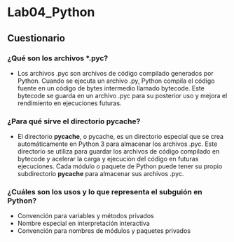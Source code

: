 # Lab04_Python
## Cuestionario
### ¿Qué son los archivos *.pyc?
- Los archivos .pyc son archivos de código compilado generados por Python. Cuando se ejecuta un archivo .py, Python compila el código fuente en un código de bytes intermedio llamado bytecode. Este bytecode se guarda en un archivo .pyc para su posterior uso y mejora el rendimiento en ejecuciones futuras.

### ¿Para qué sirve el directorio pycache?
- El directorio __pycache__, o pycache, es un directorio especial que se crea automáticamente en Python 3 para almacenar los archivos .pyc. Este directorio se utiliza para guardar los archivos de código compilado en bytecode y acelerar la carga y ejecución del código en futuras ejecuciones. Cada módulo o paquete de Python puede tener su propio subdirectorio __pycache__ para almacenar sus archivos .pyc.

### ¿Cuáles son los usos y lo que representa el subguión en Python?
  - Convención para variables y métodos privados
  - Nombre especial en interpretación interactiva
  - Convención para nombres de módulos y paquetes privados

